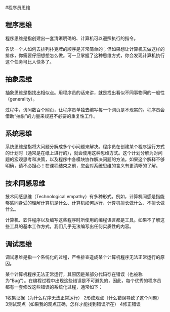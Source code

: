#程序员思维
## 程序思维
程序思维是指创建出一套清晰明确的、计算机可以遵照执行的指令。

告诉一个人如何去排列扑克牌的顺序是非常简单的；但如果想让计算机去做这样的排序，你需要仔细想想怎么做。可一旦掌握了这种思维方式，你会发现计算机执行这个任务可比人快多了。

## 抽象思维
抽象思维是指找出相似点。用程序员的话来讲，就是找出看似不同事物间的一般性（generality）。

过程中，访问数百个网页，让程序员单独去编写每一个网页是不现实的。程序员会借助“抽象”的力量来规避不必要的重复性工作。

## 系统思维
系统思维是指将大问题分解成多个小问题来解决。程序员在创建某个程序运行方式的计划时（通常是在纸上进行的），就会使用这种思维方式。这个计划分解为对问题的宏观思考和决策，以及程序中各模块协作解决问题的方法。如果这个解释不够明确，请不必担心！在课程结束之前，您会对系统思维的含义有更清晰的了解。

## 技术同感思维
技术同感思维（Technological empathy）有多种形式。例如，计算机同感是指能够感同身受的理解计算机是什么、计算机如何运行、计算机擅长做什么、不擅长做什么。

计算机、软件程序以及编写这些程序时所使用的编程语言都是工具。如果不了解这些工具的基本工作方式，我们几乎无法编写出任何实质性的内容。

## 调试思维
调试思维是指一个系统化的过程，严格排查造成某个计算机程序无法正常运行的原因。

某个计算机程序无法正常运行，其原因是某部分代码存在错误（也被称为“Bug”）。在编程过程中出现这些错误是不可避免的，因此，每个优秀的程序员都有一套修改这些错误的系统化过程，通常如下：

1收集证据（为什么程序无法正常运行）
2形成观点（什么错误导致了这个问题）
3测试观点（如果我的观点正确，怎样才能找到错误所在）
4修正错误
